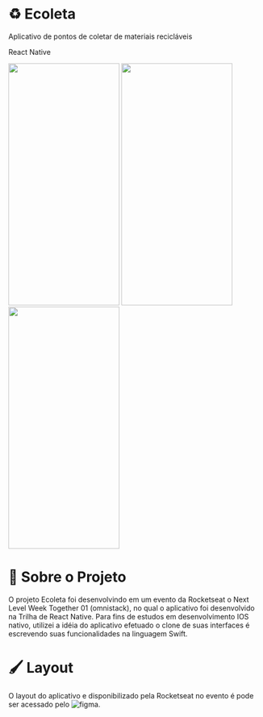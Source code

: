# ♻️ Ecoleta
 Aplicativo de pontos de coletar de materiais recicláveis
 
 
React Native
 
 
 <div aling="center">
  <img height="480em" width="220em" src="https://github.com/let-pedro/assets/blob/main/Ecoleta/launch.png"/>  
  <img height="480em" width="220em" src="https://github.com/let-pedro/assets/blob/main/Ecoleta/initial.png"/>
  <img height="480em" width="220em" src="https://github.com/let-pedro/assets/blob/main/Ecoleta/Details.png"/>
</div>
 
 


# 🔖 Sobre o Projeto


O projeto Ecoleta foi desenvolvindo em um evento da Rocketseat o Next Level Week Together 01 (omnistack), no qual o aplicativo foi desenvolvido na Trilha de React Native. Para fins de estudos em desenvolvimento IOS nativo, utilizei a idéia do aplicativo efetuado o clone de suas interfaces é escrevendo suas funcionalidades na linguagem Swift.



# 🖌 Layout

O layout do aplicativo e disponibilizado pela Rocketseat no evento é pode ser acessado pelo ![figma](https://www.figma.com/file/9TlOcj6l7D05fZhU12xWT3/Ecoleta-(Booster)?node-id=0%3A1). 
